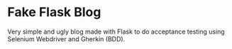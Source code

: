 # Fake Flask Blog

Very simple and ugly blog made with Flask to do acceptance testing using Selenium Webdriver and Gherkin (BDD).
